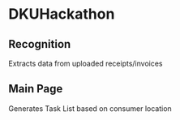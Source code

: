 # DKUHackathon

## Recognition
Extracts data from uploaded receipts/invoices

## Main Page
Generates Task List based on consumer location
